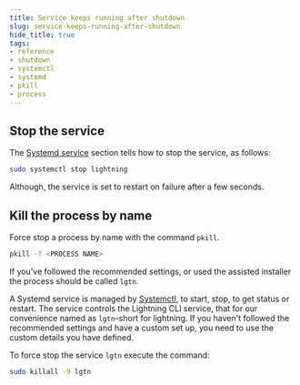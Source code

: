 ```yaml
---
title: Service keeps running after shutdown
slug: service-keeps-running-after-shutdown
hide_title: true
tags:
- reference
- shutdown
- systemctl
- systemd
- pkill
- process
---
```


## Stop the service

The [Systemd service](/docs/node/systemd-service) section tells how to stop the service, as follows:

```sh
sudo systemctl stop lightning
```

Although, the service is set to restart on failure after a few seconds.

## Kill the process by name

Force stop a process by name with the command `pkill`.

```sh
pkill -f <PROCESS NAME>
```

If you've followed the recommended settings, or used the assisted installer the process should be called `lgtn`.

A Systemd service is managed by [Systemctl](/docs/node/systemd-service), to start, stop, to get status or restart. The service controls the Lightning CLI service, that for our convenience named as `lgtn`–short for lightning. If you haven't followed the recommended settings and have a custom set up, you need to use the custom details you have defined.

To force stop the service `lgtn` execute the command:

```sh
sudo killall -9 lgtn
```
